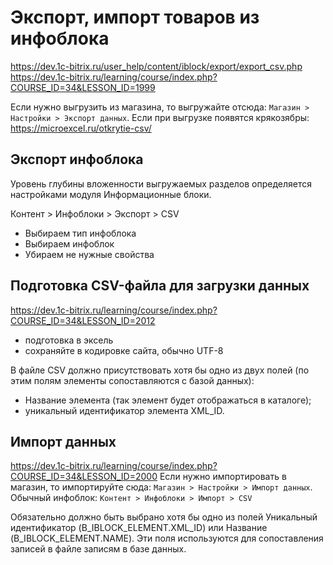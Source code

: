 # Экспорт, импорт товаров из инфоблока
https://dev.1c-bitrix.ru/user_help/content/iblock/export/export_csv.php
https://dev.1c-bitrix.ru/learning/course/index.php?COURSE_ID=34&LESSON_ID=1999

Если нужно выгрузить из магазина, то выгружайте отсюда: `Магазин > Настройки > Экспорт данных`.
Если при выгрузке появятся крякозябры: https://microexcel.ru/otkrytie-csv/

## Экспорт инфоблока
Уровень глубины вложенности выгружаемых разделов определяется настройками модуля Информационные блоки.

Контент > Инфоблоки > Экспорт > CSV
- Выбираем тип инфоблока
- Выбираем инфоблок
- Убираем не нужные свойства

## Подготовка CSV-файла для загрузки данных
https://dev.1c-bitrix.ru/learning/course/index.php?COURSE_ID=34&LESSON_ID=2012

- подготовка в эксель
- сохраняйте в кодировке сайта, обычно UTF-8

В файле CSV должно присутствовать хотя бы одно из двух полей (по этим полям элементы сопоставляются с базой данных):
- Название элемента (так элемент будет отображаться в каталоге);
- уникальный идентификатор элемента XML_ID.

## Импорт данных
https://dev.1c-bitrix.ru/learning/course/index.php?COURSE_ID=34&LESSON_ID=2000
Если нужно импортировать в магазин, то импортируйте сюда: `Магазин > Настройки > Импорт данных`.  
Обычный инфоблок: `Контент > Инфоблоки > Импорт > CSV`

Обязательно должно быть выбрано хотя бы одно из полей Уникальный идентификатор (B_IBLOCK_ELEMENT.XML_ID) или Название (B_IBLOCK_ELEMENT.NAME). Эти поля используются для сопоставления записей в файле записям в базе данных.
